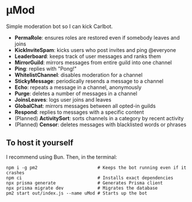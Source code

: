# μMod

Simple moderation bot so I can kick Carlbot.

- **PermaRole**: ensures roles are restored even if somebody leaves and joins
- **KickInviteSpam**: kicks users who post invites and ping @everyone
- **Leaderboard**: keeps track of user messages and ranks them
- **MirrorGuild**: mirrors messages from entire guild into one channel
- **Ping**: replies with "Pong!"
- **WhitelistChannel**: disables moderation for a channel
- **StickyMessage**: periodically resends a message to a channel
- **Echo**: repeats a message in a channel, anonymously
- **Purge**: deletes a number of messages in a channel
- **JoinsLeaves**: logs user joins and leaves
- **GlobalChat**: mirrors messages between all opted-in guilds
- **Respond**: replies to messages with a specific content
- (Planned) **ActivitySort**: sorts channels in a category by recent activity
- (Planned) **Censor**: deletes messages with blacklisted words or phrases

## To host it yourself

I recommend using Bun. Then, in the terminal:
```
npm i -g pm2                       # Keeps the bot running even if it crashes
npm ci                             # Installs exact dependencies
npx prisma generate                # Generates Prisma client
npx prisma migrate dev             # Migrates the database
pm2 start out/index.js --name uMod # Starts up the bot
```
